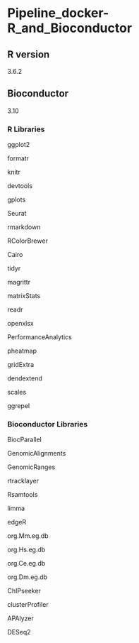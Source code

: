 # Pipeline_docker-R_and_Bioconductor

## R version
3.6.2

## Bioconductor
3.10

### R Libraries
ggplot2

formatr

knitr

devtools

gplots

Seurat

rmarkdown

RColorBrewer

Cairo

tidyr

magrittr

matrixStats

readr

openxlsx

PerformanceAnalytics

pheatmap

gridExtra

dendextend

scales

ggrepel

### Bioconductor Libraries
BiocParallel

GenomicAlignments

GenomicRanges

rtracklayer

Rsamtools

limma

edgeR

org.Mm.eg.db

org.Hs.eg.db

org.Ce.eg.db

org.Dm.eg.db

ChIPseeker

clusterProfiler

APAlyzer

DESeq2